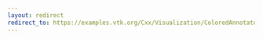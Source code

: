 ```yaml
---
layout: redirect
redirect_to: https://examples.vtk.org/Cxx/Visualization/ColoredAnnotatedCube/
---
```

